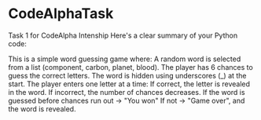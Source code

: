 # CodeAlphaTask
Task 1 for CodeAlpha Intenship
Here's a clear summary of your Python code:

This is a simple word guessing game where:
A random word is selected from a list (component, carbon, planet, blood).
The player has 6 chances to guess the correct letters.
The word is hidden using underscores (_) at the start.
The player enters one letter at a time:
If correct, the letter is revealed in the word.
If incorrect, the number of chances decreases.
If the word is guessed before chances run out → "You won"
If not → "Game over", and the word is revealed.
